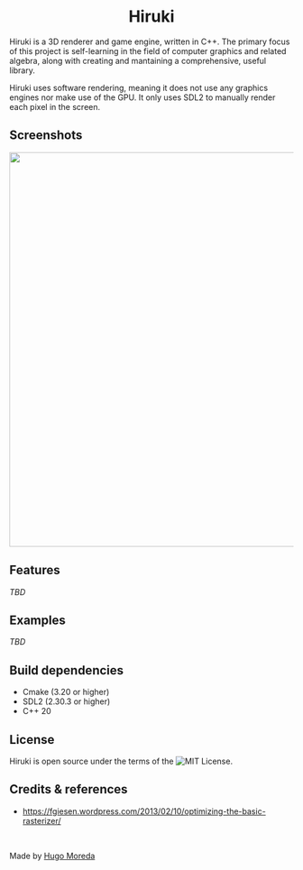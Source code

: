 <h1 align="center">Hiruki</h1>
<p>
    Hiruki is a 3D renderer and game engine, written in C++. The primary focus of this project is self-learning in the field of computer graphics and related algebra, along with creating and mantaining a comprehensive, useful library.
</p> 

<p>
    Hiruki uses software rendering, meaning it does not use any graphics engines nor make use of the GPU. It only uses SDL2 to manually render each pixel in the screen.
</p>

## Screenshots
<img src="https://github.com/user-attachments/assets/c98db26b-93ff-436e-8565-a92da2510905" width="700" />

## Features
*TBD*

## Examples
*TBD*

## Build dependencies
- Cmake (3.20 or higher)
- SDL2 (2.30.3 or higher)
- C++ 20

## License
Hiruki is open source under the terms of the ![MIT License](LICENSE).

## Credits & references
- https://fgiesen.wordpress.com/2013/02/10/optimizing-the-basic-rasterizer/

<br>

Made by [Hugo Moreda](https://hmoreda.com)
